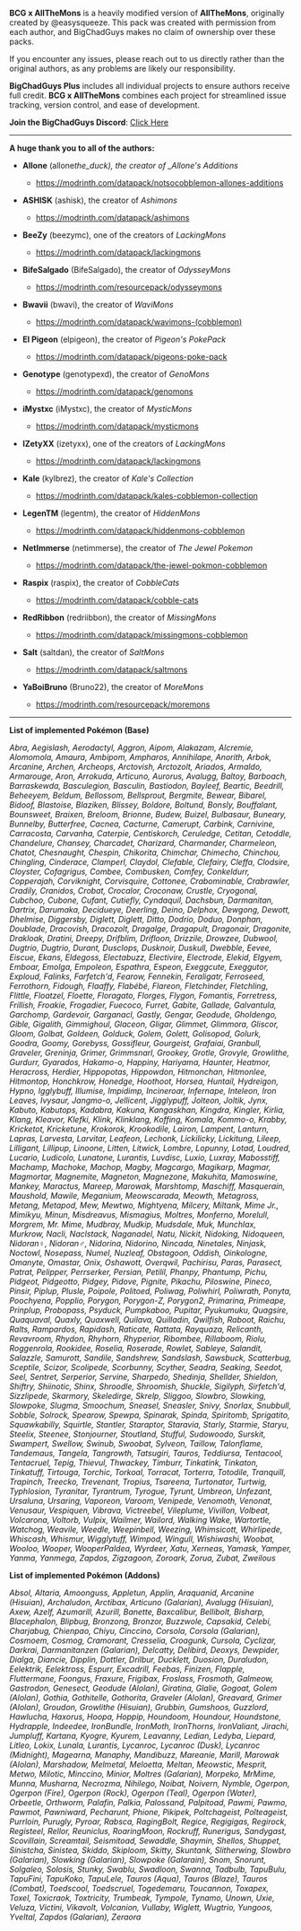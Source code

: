 **BCG x AllTheMons** is a heavily modified version of **AllTheMons**, originally created by @easysqueeze. This pack was created with permission from each author, and BigChadGuys makes no claim of ownership over these packs.

If you encounter any issues, please reach out to us directly rather than the original authors, as any problems are likely our responsibility.

**BigChadGuys Plus** includes all individual projects to ensure authors receive full credit. **BCG x AllTheMons** combines each project for streamlined issue tracking, version control, and ease of development.

**Join the BigChadGuys Discord**: [Click Here](https://discord.gg/bigchadguys)

---

**A huge thank you to all of the authors:**

- **Allone** (allone*the_duck), the creator of \_Allone's Additions*
  - https://modrinth.com/datapack/notsocobblemon-allones-additions
- **ASHISK** (ashisk), the creator of _Ashimons_
  - https://modrinth.com/datapack/ashimons
- **BeeZy** (beezymc), one of the creators of _LackingMons_

  - https://modrinth.com/datapack/lackingmons

- **BifeSalgado** (BifeSalgado), the creator of _OdysseyMons_
  - https://modrinth.com/resourcepack/odysseymons
- **Bwavii** (bwavi), the creator of _WaviMons_
  - https://modrinth.com/datapack/wavimons-(cobblemon)
- **El Pigeon** (elpigeon), the creator of _Pigeon's PokePack_
  - https://modrinth.com/datapack/pigeons-poke-pack
- **Genotype** (genotypexd), the creator of _GenoMons_

  - https://modrinth.com/datapack/genomons

- **iMystxc** (iMystxc), the creator of _MysticMons_
  - https://modrinth.com/datapack/mysticmons
- **IZetyXX** (izetyxx), one of the creators of _LackingMons_
  - https://modrinth.com/datapack/lackingmons
- **Kale** (kylbrez), the creator of _Kale's Collection_

  - https://modrinth.com/datapack/kales-cobblemon-collection

- **LegenTM** (legentm), the creator of _HiddenMons_
  - https://modrinth.com/datapack/hiddenmons-cobblemon
- **NetImmerse** (netimmerse), the creator of _The Jewel Pokemon_

  - https://modrinth.com/datapack/the-jewel-pokmon-cobblemon

- **Raspix** (raspix), the creator of _CobbleCats_
  - https://modrinth.com/datapack/cobble-cats
- **RedRibbon** (redriibbon), the creator of _MissingMons_

  - https://modrinth.com/datapack/missingmons-cobblemon

- **Salt** (saltdan), the creator of _SaltMons_
  - https://modrinth.com/datapack/saltmons
- **YaBoiBruno** (Bruno22), the creator of _MoreMons_
  - https://modrinth.com/resourcepack/moremons

---

**List of implemented Pokémon (Base)**

_Abra, Aegislash, Aerodactyl, Aggron, Aipom, Alakazam, Alcremie, Alomomola, Amaura, Ambipom, Ampharos, Annihilape, Anorith, Arbok, Arcanine, Archen, Archeops, Arctovish, Arctozolt, Ariados, Armaldo, Armarouge, Aron, Arrokuda, Articuno, Aurorus, Avalugg, Baltoy, Barboach, Barraskewda, Basculegion, Basculin, Bastiodon, Bayleef, Beartic, Beedrill, Beheeyem, Beldum, Bellossom, Bellsprout, Bergmite, Bewear, Bibarel, Bidoof, Blastoise, Blaziken, Blissey, Boldore, Boltund, Bonsly, Bouffalant, Bounsweet, Braixen, Breloom, Brionne, Budew, Buizel, Bulbasaur, Buneary, Bunnelby, Butterfree, Cacnea, Cacturne, Camerupt, Carbink, Carnivine, Carracosta, Carvanha, Caterpie, Centiskorch, Ceruledge, Cetitan, Cetoddle, Chandelure, Chansey, Charcadet, Charizard, Charmander, Charmeleon, Chatot, Chesnaught, Chespin, Chikorita, Chimchar, Chimecho, Chinchou, Chingling, Cinderace, Clamperl, Claydol, Clefable, Clefairy, Cleffa, Clodsire, Cloyster, Cofagrigus, Combee, Combusken, Comfey, Conkeldurr, Copperajah, Corviknight, Corvisquire, Cottonee, Crabominable, Crabrawler, Cradily, Cranidos, Crobat, Crocalor, Croconaw, Crustle, Cryogonal, Cubchoo, Cubone, Cufant, Cutiefly, Cyndaquil, Dachsbun, Darmanitan, Dartrix, Darumaka, Decidueye, Deerling, Deino, Delphox, Dewgong, Dewott, Dhelmise, Diggersby, Diglett, Diglett, Ditto, Dodrio, Doduo, Donphan, Doublade, Dracovish, Dracozolt, Dragalge, Dragapult, Dragonair, Dragonite, Drakloak, Dratini, Dreepy, Drifblim, Drifloon, Drizzile, Drowzee, Dubwool, Dugtrio, Dugtrio, Durant, Dusclops, Dusknoir, Duskull, Dwebble, Eevee, Eiscue, Ekans, Eldegoss, Electabuzz, Electivire, Electrode, Elekid, Elgyem, Emboar, Emolga, Empoleon, Espathra, Espeon, Exeggcute, Exeggutor, Exploud, Falinks, Farfetch'd, Fearow, Fennekin, Feraligatr, Ferroseed, Ferrothorn, Fidough, Flaaffy, Flabébé, Flareon, Fletchinder, Fletchling, Flittle, Floatzel, Floette, Floragato, Florges, Flygon, Fomantis, Forretress, Frillish, Froakie, Frogadier, Fuecoco, Furret, Gabite, Gallade, Galvantula, Garchomp, Gardevoir, Garganacl, Gastly, Gengar, Geodude, Gholdengo, Gible, Gigalith, Gimmighoul, Glaceon, Gligar, Glimmet, Glimmora, Gliscor, Gloom, Golbat, Goldeen, Golduck, Golem, Golett, Golisopod, Golurk, Goodra, Goomy, Gorebyss, Gossifleur, Gourgeist, Grafaiai, Granbull, Graveler, Greninja, Grimer, Grimmsnarl, Grookey, Grotle, Grovyle, Growlithe, Gurdurr, Gyarados, Hakamo-o, Happiny, Hariyama, Haunter, Heatmor, Heracross, Herdier, Hippopotas, Hippowdon, Hitmonchan, Hitmonlee, Hitmontop, Honchkrow, Honedge, Hoothoot, Horsea, Huntail, Hydreigon, Hypno, Igglybuff, Illumise, Impidimp, Incineroar, Infernape, Inteleon, Iron Leaves, Ivysaur, Jangmo-o, Jellicent, Jigglypuff, Jolteon, Joltik, Jynx, Kabuto, Kabutops, Kadabra, Kakuna, Kangaskhan, Kingdra, Kingler, Kirlia, Klang, Kleavor, Klefki, Klink, Klinklang, Koffing, Komala, Kommo-o, Krabby, Kricketot, Kricketune, Krokorok, Krookodile, Lairon, Lampent, Lanturn, Lapras, Larvesta, Larvitar, Leafeon, Lechonk, Lickilicky, Lickitung, Lileep, Lilligant, Lillipup, Linoone, Litten, Litwick, Lombre, Lopunny, Lotad, Loudred, Lucario, Ludicolo, Lunatone, Lurantis, Luvdisc, Luxio, Luxray, Mabosstiff, Machamp, Machoke, Machop, Magby, Magcargo, Magikarp, Magmar, Magmortar, Magnemite, Magneton, Magnezone, Makuhita, Mamoswine, Mankey, Maractus, Mareep, Marowak, Marshtomp, Maschiff, Masquerain, Maushold, Mawile, Meganium, Meowscarada, Meowth, Metagross, Metang, Metapod, Mew, Mewtwo, Mightyena, Milcery, Miltank, Mime Jr., Mimikyu, Minun, Misdreavus, Mismagius, Moltres, Monferno, Morelull, Morgrem, Mr. Mime, Mudbray, Mudkip, Mudsdale, Muk, Munchlax, Murkrow, Nacli, Naclstack, Naganadel, Natu, Nickit, Nidoking, Nidoqueen, Nidoran♀, Nidoran♂, Nidorina, Nidorino, Nincada, Ninetales, Ninjask, Noctowl, Nosepass, Numel, Nuzleaf, Obstagoon, Oddish, Oinkologne, Omanyte, Omastar, Onix, Oshawott, Overqwil, Pachirisu, Paras, Parasect, Patrat, Pelipper, Perrserker, Persian, Petilil, Phanpy, Phantump, Pichu, Pidgeot, Pidgeotto, Pidgey, Pidove, Pignite, Pikachu, Piloswine, Pineco, Pinsir, Piplup, Plusle, Poipole, Politoed, Poliwag, Poliwhirl, Poliwrath, Ponyta, Poochyena, Popplio, Porygon, Porygon-Z, Porygon2, Primarina, Primeape, Prinplup, Probopass, Psyduck, Pumpkaboo, Pupitar, Pyukumuku, Quagsire, Quaquaval, Quaxly, Quaxwell, Quilava, Quilladin, Qwilfish, Raboot, Raichu, Ralts, Rampardos, Rapidash, Raticate, Rattata, Rayquaza, Relicanth, Revavroom, Rhydon, Rhyhorn, Rhyperior, Ribombee, Rillaboom, Riolu, Roggenrola, Rookidee, Roselia, Roserade, Rowlet, Sableye, Salandit, Salazzle, Samurott, Sandile, Sandshrew, Sandslash, Sawsbuck, Scatterbug, Sceptile, Scizor, Scolipede, Scorbunny, Scyther, Seadra, Seaking, Seedot, Seel, Sentret, Serperior, Servine, Sharpedo, Shedinja, Shellder, Shieldon, Shiftry, Shiinotic, Shinx, Shroodle, Shroomish, Shuckle, Sigilyph, Sirfetch'd, Sizzlipede, Skarmory, Skeledirge, Skrelp, Sliggoo, Slowbro, Slowking, Slowpoke, Slugma, Smoochum, Sneasel, Sneasler, Snivy, Snorlax, Snubbull, Sobble, Solrock, Spearow, Spewpa, Spinarak, Spinda, Spiritomb, Sprigatito, Squawkabilly, Squirtle, Stantler, Staraptor, Staravia, Starly, Starmie, Staryu, Steelix, Steenee, Stonjourner, Stoutland, Stufful, Sudowoodo, Surskit, Swampert, Swellow, Swinub, Swoobat, Sylveon, Taillow, Talonflame, Tandemaus, Tangela, Tangrowth, Tatsugiri, Tauros, Teddiursa, Tentacool, Tentacruel, Tepig, Thievul, Thwackey, Timburr, Tinkatink, Tinkaton, Tinkatuff, Tirtouga, Torchic, Torkoal, Torracat, Torterra, Totodile, Tranquill, Trapinch, Treecko, Trevenant, Tropius, Tsareena, Turtonator, Turtwig, Typhlosion, Tyranitar, Tyrantrum, Tyrogue, Tyrunt, Umbreon, Unfezant, Ursaluna, Ursaring, Vaporeon, Varoom, Venipede, Venomoth, Venonat, Venusaur, Vespiquen, Vibrava, Victreebel, Vileplume, Vivillon, Volbeat, Volcarona, Voltorb, Vulpix, Wailmer, Wailord, Walking Wake, Wartortle, Watchog, Weavile, Weedle, Weepinbell, Weezing, Whimsicott, Whirlipede, Whiscash, Whismur, Wigglytuff, Wimpod, Wingull, Wishiwashi, Woobat, Wooloo, Wooper, WooperPaldea, Wyrdeer, Xatu, Xerneas, Yamask, Yamper, Yanma, Yanmega, Zapdos, Zigzagoon, Zoroark, Zorua, Zubat, Zweilous_

**List of implemented Pokémon (Addons)**

_Absol, Altaria, Amoonguss, Appletun, Applin, Araquanid, Arcanine (Hisuian), Archaludon, Arctibax, Articuno (Galarian), Avalugg (Hisuian), Axew, Azelf, Azumarill, Azurill, Banette, Baxcalibur, Bellibolt, Bisharp, Blacephalon, Blipbug, Bronzong, Bronzor, Buzzwole, Capsakid, Celebi, Charjabug, Chienpao, Chiyu, Cinccino, Corsola, Corsola (Galarian), Cosmoem, Cosmog, Cramorant, Cresselia, Croagunk, Cursola, Cyclizar, Darkrai, Darmanitanzen (Galarian), Delcatty, Delibird, Deoxys, Dewpider, Dialga, Diancie, Dipplin, Dottler, Drilbur, Ducklett, Duosion, Duraludon, Eelektrik, Eelektross, Espurr, Excadrill, Feebas, Finizen, Flapple, Fluttermane, Foongus, Fraxure, Frigibax, Froslass, Frosmoth, Galmeow, Gastrodon, Genesect, Geodude (Alolan), Giratina, Glalie, Gogoat, Golem (Alolan), Gothia, Gothitelle, Gothorita, Graveler (Alolan), Greavard, Grimer (Alolan), Groudon, Growlithe (Hisuian), Grubbin, Gumshoos, Guzzlord, Hawlucha, Haxorus, Hoopa, Hoppip, Houndoom, Houndour, Houndstone, Hydrapple, Indeedee, IronBundle, IronMoth, IronThorns, IronValiant, Jirachi, Jumpluff, Kartana, Kyogre, Kyurem, Leavanny, Ledian, Ledyba, Liepard, Litleo, Lokix, Lunala, Lurantis, Lycanroc, Lycanroc (Dusk), Lycanroc (Midnight), Magearna, Manaphy, Mandibuzz, Mareanie, Marill, Marowak (Alolan), Marshadow, Melmetal, Meloetta, Meltan, Meowstic, Mesprit, Metwo, Milotic, Minccino, Minior, Moltres (Galarian), Morpeko, MrMime, Munna, Musharna, Necrozma, Nihilego, Noibat, Noivern, Nymble, Ogerpon, Ogerpon (Fire), Ogerpon (Rock), Ogerpon (Teal), Ogerpon (Water), Orbeetle, Orthworm, Palafin, Palkia, Palossand, Palpitoad, Pawmi, Pawmo, Pawmot, Pawniward, Pecharunt, Phione, Pikipek, Poltchageist, Polteageist, Purrloin, Purugly, Pyroar, Rabsca, RagingBolt, Regice, Regigigas, Regirock, Registeel, Rellor, Reuniclus, RoaringMoon, Rockruff, Runerigus, Sandygast, Scovillain, Screamtail, Seismitoad, Sewaddle, Shaymin, Shellos, Shuppet, Sinistcha, Sinistea, Skiddo, Skiploom, Skitty, Skuntank, Slitherwing, Slowbro (Galarian), Slowking (Galarian), Slowpoke (Galarain), Snom, Snorunt, Solgaleo, Solosis, Stunky, Swablu, Swadloon, Swanna, Tadbulb, TapuBulu, TapuFini, TapuKoko, TapuLele, Tauros (Aqua), Tauros (Blaze), Tauros (Combat), Toedscool, Toedscruel, Togedemaru, Toucannon, Toxapex, Toxel, Toxicraok, Toxtricity, Trumbeak, Tympole, Tynamo, Unown, Uxie, Veluza, Victini, Vikavolt, Volcanion, Vullaby, Wiglett, Wugtrio, Yungoos, Yveltal, Zapdos (Galarian), Zeraora_
